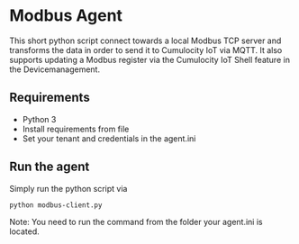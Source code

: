 # Modbus Agent

This short python script connect towards a local Modbus TCP server and transforms the data in order to send it to Cumulocity IoT via MQTT. It also supports updating a Modbus register via the Cumulocity IoT Shell feature in the Devicemanagement.

## Requirements

- Python 3
- Install requirements from file
- Set your tenant and credentials in the agent.ini

## Run the agent

Simply run the python script via

```
python modbus-client.py
```

Note: You need to run the command from the folder your agent.ini is located.



